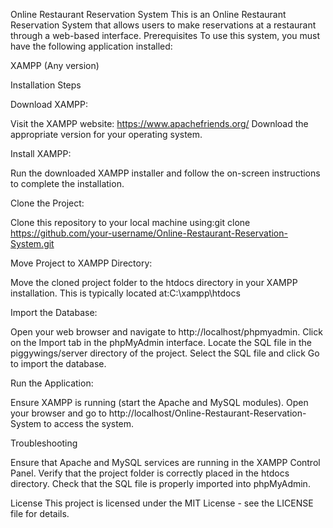 Online Restaurant Reservation System
This is an Online Restaurant Reservation System that allows users to make reservations at a restaurant through a web-based interface.
Prerequisites
To use this system, you must have the following application installed:

XAMPP (Any version)

Installation Steps

Download XAMPP:

Visit the XAMPP website: https://www.apachefriends.org/
Download the appropriate version for your operating system.


Install XAMPP:

Run the downloaded XAMPP installer and follow the on-screen instructions to complete the installation.


Clone the Project:

Clone this repository to your local machine using:git clone https://github.com/your-username/Online-Restaurant-Reservation-System.git




Move Project to XAMPP Directory:

Move the cloned project folder to the htdocs directory in your XAMPP installation. This is typically located at:C:\xampp\htdocs




Import the Database:

Open your web browser and navigate to http://localhost/phpmyadmin.
Click on the Import tab in the phpMyAdmin interface.
Locate the SQL file in the piggywings/server directory of the project.
Select the SQL file and click Go to import the database.



Run the Application:

Ensure XAMPP is running (start the Apache and MySQL modules).
Open your browser and go to http://localhost/Online-Restaurant-Reservation-System to access the system.



Troubleshooting

Ensure that Apache and MySQL services are running in the XAMPP Control Panel.
Verify that the project folder is correctly placed in the htdocs directory.
Check that the SQL file is properly imported into phpMyAdmin.

License
This project is licensed under the MIT License - see the LICENSE file for details.
